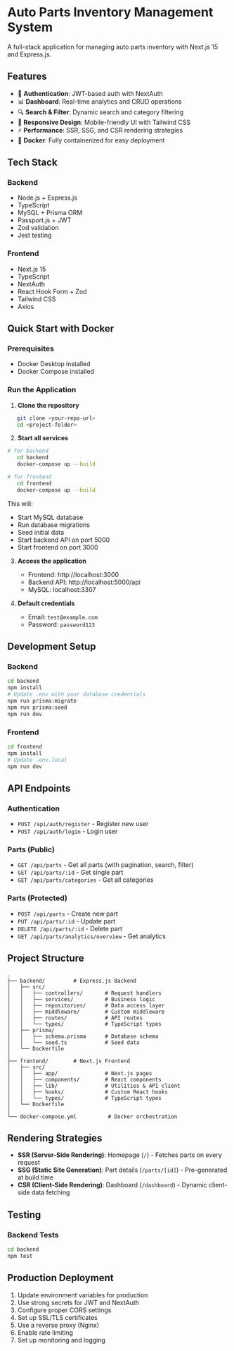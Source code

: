 # Auto Parts Inventory Management System

A full-stack application for managing auto parts inventory with Next.js 15 and Express.js.

## Features

- 🔐 **Authentication**: JWT-based auth with NextAuth
- 📊 **Dashboard**: Real-time analytics and CRUD operations
- 🔍 **Search & Filter**: Dynamic search and category filtering
- 📱 **Responsive Design**: Mobile-friendly UI with Tailwind CSS
- ⚡ **Performance**: SSR, SSG, and CSR rendering strategies
- 🐳 **Docker**: Fully containerized for easy deployment

## Tech Stack

### Backend
- Node.js + Express.js
- TypeScript
- MySQL + Prisma ORM
- Passport.js + JWT
- Zod validation
- Jest testing

### Frontend
- Next.js 15
- TypeScript
- NextAuth
- React Hook Form + Zod
- Tailwind CSS
- Axios

## Quick Start with Docker

### Prerequisites
- Docker Desktop installed
- Docker Compose installed

### Run the Application

1. **Clone the repository**
```bash
   git clone <your-repo-url>
   cd <project-folder>
```

2. **Start all services**
```bash
# for backend
   cd backend
   docker-compose up --build

# for frontend
   cd frontend
   docker-compose up --build
```
This will:
- Start MySQL database
- Run database migrations
- Seed initial data
- Start backend API on port 5000
- Start frontend on port 3000

3. **Access the application**
    - Frontend: http://localhost:3000
    - Backend API: http://localhost:5000/api
    - MySQL: localhost:3307

4. **Default credentials**
    - Email: `test@example.com`
    - Password: `password123`


## Development Setup

### Backend
```bash
cd backend
npm install
# Update .env with your database credentials
npm run prisma:migrate
npm run prisma:seed
npm run dev
```

### Frontend
```bash
cd frontend
npm install
# Update .env.local
npm run dev
```

## API Endpoints

### Authentication
- `POST /api/auth/register` - Register new user
- `POST /api/auth/login` - Login user

### Parts (Public)
- `GET /api/parts` - Get all parts (with pagination, search, filter)
- `GET /api/parts/:id` - Get single part
- `GET /api/parts/categories` - Get all categories

### Parts (Protected)
- `POST /api/parts` - Create new part
- `PUT /api/parts/:id` - Update part
- `DELETE /api/parts/:id` - Delete part
- `GET /api/parts/analytics/overview` - Get analytics

## Project Structure
```
.
├── backend/         # Express.js Backend
│   ├── src/
│   │   ├── controllers/       # Request handlers
│   │   ├── services/          # Business logic
│   │   ├── repositories/      # Data access layer
│   │   ├── middleware/        # Custom middleware
│   │   ├── routes/            # API routes
│   │   └── types/             # TypeScript types
│   ├── prisma/
│   │   ├── schema.prisma      # Database schema
│   │   └── seed.ts            # Seed data
│   └── Dockerfile
│
├── frontend/        # Next.js Frontend
│   ├── src/
│   │   ├── app/               # Next.js pages
│   │   ├── components/        # React components
│   │   ├── lib/               # Utilities & API client
│   │   ├── hooks/             # Custom React hooks
│   │   └── types/             # TypeScript types
│   └── Dockerfile
│
└── docker-compose.yml          # Docker orchestration
```

## Rendering Strategies

- **SSR (Server-Side Rendering)**: Homepage (`/`) - Fetches parts on every request
- **SSG (Static Site Generation)**: Part details (`/parts/[id]`) - Pre-generated at build time
- **CSR (Client-Side Rendering)**: Dashboard (`/dashboard`) - Dynamic client-side data fetching

## Testing

### Backend Tests
```bash
cd backend
npm test
```

## Production Deployment

1. Update environment variables for production
2. Use strong secrets for JWT and NextAuth
3. Configure proper CORS settings
4. Set up SSL/TLS certificates
5. Use a reverse proxy (Nginx)
6. Enable rate limiting
7. Set up monitoring and logging